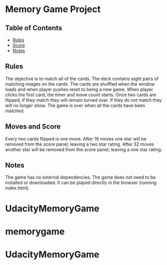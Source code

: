 # Memory Game Project

## Table of Contents

* [Rules](#rules)
* [Score](#score)
* [Notes](#notes)

## Rules

The objective is to match all of the cards. The deck contains eight pairs of matching images on the cards. The cards are shuffled when the window loads and when player pushes reset to being a new game. When player clicks the first card, the timer and move count starts. Once two cards are flipped, if they match they will remain turned over. If they do not match they will no longer show. The game is over when all the cards have been matched. 

## Moves and Score
Every two cards flipped is one move. After 16 moves one star will be removed from the score panel; leaving a two star rating. After 32 moves another star will be removed from the score panel; leaving a one star rating. 

## Notes

The game has no external dependencies. The game does not need to be installed or downloaded. It can be played directly in the browser (running index.html). 

# UdacityMemoryGame
# memorygame
# UdacityMemoryGame

